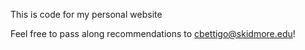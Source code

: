This is code for my personal website

Feel free to pass along recommendations to cbettigo@skidmore.edu!
